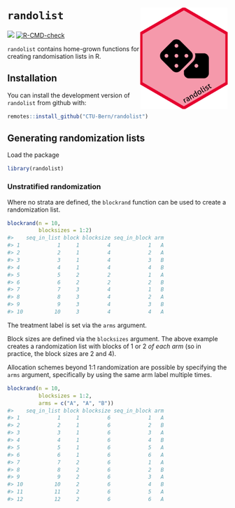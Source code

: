 
<!-- README.md is generated from README.Rmd. Please edit that file -->

# `randolist` <img src='man/figures/logo.png' align="right" width="200">

<!-- badges: start -->

[![](https://img.shields.io/badge/dev%20version-0.0.1.9000-blue.svg)](https://github.com/CTU-Bern/randolist)
[![R-CMD-check](https://github.com/CTU-Bern/randolist/workflows/R-CMD-check/badge.svg)](https://github.com/CTU-Bern/randolist/actions)

<!-- badges: end -->

`randolist` contains home-grown functions for creating randomisation
lists in R.

## Installation

You can install the development version of `randolist` from github with:

<!-- install.packages("randolist") -->

``` r
remotes::install_github("CTU-Bern/randolist")
```

<!-- Or from CTU Bern's package universe -->
<!-- ``` r -->
<!-- install.packages("randolist", repos = c('https://ctu-bern.r-universe.dev', 'https://cloud.r-project.org')) -->
<!-- ``` -->

## Generating randomization lists

Load the package

``` r
library(randolist)
```

### Unstratified randomization

Where no strata are defined, the `blockrand` function can be used to
create a randomization list.

``` r
blockrand(n = 10, 
          blocksizes = 1:2)
#>    seq_in_list block blocksize seq_in_block arm
#> 1            1     1         4            1   A
#> 2            2     1         4            2   A
#> 3            3     1         4            3   B
#> 4            4     1         4            4   B
#> 5            5     2         2            1   A
#> 6            6     2         2            2   B
#> 7            7     3         4            1   B
#> 8            8     3         4            2   A
#> 9            9     3         4            3   B
#> 10          10     3         4            4   A
```

The treatment label is set via the `arms` argument.

Block sizes are defined via the `blocksizes` argument. The above example
creates a randomization list with blocks of 1 or 2 *of each arm* (so in
practice, the block sizes are 2 and 4).

Allocation schemes beyond 1:1 randomization are possible by specifying
the `arms` argument, specifically by using the same arm label multiple
times.

``` r
blockrand(n = 10, 
          blocksizes = 1:2,
          arms = c("A", "A", "B"))
#>    seq_in_list block blocksize seq_in_block arm
#> 1            1     1         6            1   A
#> 2            2     1         6            2   B
#> 3            3     1         6            3   A
#> 4            4     1         6            4   B
#> 5            5     1         6            5   A
#> 6            6     1         6            6   A
#> 7            7     2         6            1   A
#> 8            8     2         6            2   B
#> 9            9     2         6            3   A
#> 10          10     2         6            4   B
#> 11          11     2         6            5   A
#> 12          12     2         6            6   A
```

